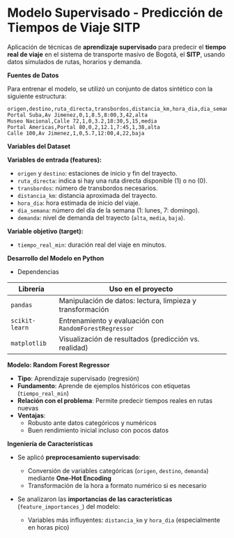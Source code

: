 ﻿# Modelo Supervisado - Predicción de Tiempos de Viaje SITP

Aplicación de técnicas de **aprendizaje supervisado** para predecir el **tiempo real de viaje** en el sistema de transporte masivo de Bogotá, el **SITP**, usando datos simulados de rutas, horarios y demanda.

**Fuentes de Datos**

Para entrenar el modelo, se utilizó un conjunto de datos sintético con la siguiente estructura:

```csv
origen,destino,ruta_directa,transbordos,distancia_km,hora_dia,dia_semana,tiempo_real_min,demanda
Portal Suba,Av Jimenez,0,1,8.5,8:00,3,42,alta
Museo Nacional,Calle 72,1,0,3.2,18:30,5,15,media
Portal Americas,Portal 80,0,2,12.1,7:45,1,38,alta
Calle 100,Av Jimenez,1,0,5.7,12:00,4,22,baja
```


**Variables del Dataset**

**Variables de entrada (features):**
- `origen` y `destino`: estaciones de inicio y fin del trayecto.
- `ruta_directa`: indica si hay una ruta directa disponible (1) o no (0).
- `transbordos`: número de transbordos necesarios.
- `distancia_km`: distancia aproximada del trayecto.
- `hora_dia`: hora estimada de inicio del viaje.
- `dia_semana`: número del día de la semana (1: lunes, 7: domingo).
- `demanda`: nivel de demanda del trayecto (`alta`, `media`, `baja`).

**Variable objetivo (target):**
- `tiempo_real_min`: duración real del viaje en minutos.

**Desarrollo del Modelo en Python**

- Dependencias

| Librería      | Uso en el proyecto                                         |
|---------------|------------------------------------------------------------|
| `pandas`      | Manipulación de datos: lectura, limpieza y transformación |
| `scikit-learn`| Entrenamiento y evaluación con `RandomForestRegressor`    |
| `matplotlib`  | Visualización de resultados (predicción vs. realidad)     |

**Modelo: Random Forest Regressor**

- **Tipo**: Aprendizaje supervisado (regresión)
- **Fundamento**: Aprende de ejemplos históricos con etiquetas (`tiempo_real_min`)
- **Relación con el problema**: Permite predecir tiempos reales en rutas nuevas
- **Ventajas**:
  - Robusto ante datos categóricos y numéricos
  - Buen rendimiento inicial incluso con pocos datos


**Ingeniería de Características**

- Se aplicó **preprocesamiento supervisado**:
  - Conversión de variables categóricas (`origen`, `destino`, `demanda`) mediante **One-Hot Encoding**
  - Transformación de la hora a formato numérico si es necesario

- Se analizaron las **importancias de las características** (`feature_importances_`) del modelo:
  - Variables más influyentes: `distancia_km` y `hora_dia` (especialmente en horas pico)



